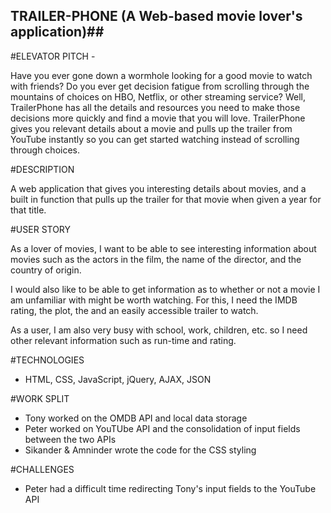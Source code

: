 ## TRAILER-PHONE (A Web-based movie lover's application)##

#ELEVATOR PITCH - 

Have you ever gone down a wormhole looking for a good movie to watch with friends? Do you ever get decision fatigue from scrolling through the mountains of choices on HBO, Netflix, or other streaming service? Well, TrailerPhone has all the details and resources you need to make those decisions more quickly and find a movie that you will love. TrailerPhone gives you relevant details about a movie and pulls up the trailer from YouTube instantly so you can get started watching instead of scrolling through choices. 


#DESCRIPTION

A web application that gives you interesting details about movies, and a built in function that pulls up the trailer for that movie when given a year for that title.

#USER STORY

As a lover of movies, I want to be able to see interesting information about movies such as the actors in the film, the name of the director, and the country of origin. 

I would also like to be able to get information as to whether or not a movie I am unfamiliar with might be worth watching. For this, I need the IMDB rating, the plot, the and an easily accessible trailer to watch.

As a user, I am also very busy with school, work, children, etc. so I need other relevant information such as run-time and rating.

#TECHNOLOGIES

- HTML, CSS, JavaScript, jQuery, AJAX, JSON

#WORK SPLIT

- Tony worked on the OMDB API and local data storage
- Peter worked on YouTUbe API and the consolidation of input fields between the two APIs
- Sikander & Amninder wrote the code for the CSS styling


#CHALLENGES

- Peter had a difficult time redirecting Tony's input fields to the YouTube API
